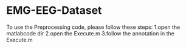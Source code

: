 # EMG-EEG-Dataset
To use the Preprocessing code, please follow these steps:
1.open the matlabcode dir
2.open the Execute.m
3.follow the annotation in the Execute.m
